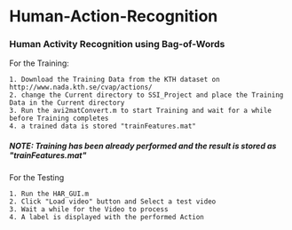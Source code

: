 # Human-Action-Recognition
### Human Activity Recognition using Bag-of-Words
 
 For the Training:

	1. Download the Training Data from the KTH dataset on http://www.nada.kth.se/cvap/actions/
	2. change the Current directory to SSI_Project and place the Training Data in the Current directory
	3. Run the avi2matConvert.m to start Training and wait for a while before Training completes
	4. a trained data is stored "trainFeatures.mat"

 ##### NOTE: Training has been already performed and the result is stored  as "trainFeatures.mat"

 For the Testing

	1. Run the HAR_GUI.m
	2. Click "Load video" button and Select a test video
	3. Wait a while for the Video to process
	4. A label is displayed with the performed Action
